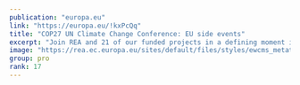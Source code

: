 ```yaml
---
publication: "europa.eu"
link: "https://europa.eu/!kxPcQq"
title: "COP27 UN Climate Change Conference: EU side events"
excerpt: "Join REA and 21 of our funded projects in a defining moment in the fight against climate change."
image: "https://rea.ec.europa.eu/sites/default/files/styles/ewcms_metatag_image/public/2022-10/cop27_social_media.jpg?itok=MU0dTpUp"
group: pro
rank: 17
---
```

